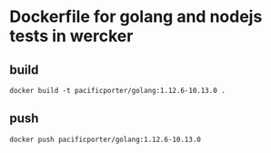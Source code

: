 # Dockerfile for golang and nodejs tests in wercker

## build

```
docker build -t pacificporter/golang:1.12.6-10.13.0 .
```

## push

```
docker push pacificporter/golang:1.12.6-10.13.0
```
